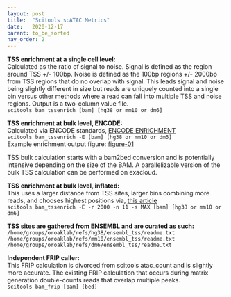 ```yaml
---
layout: post
title:  "Scitools scATAC Metrics"
date:   2020-12-17
parent: to_be_sorted
nav_order: 2
---
```


**TSS enrichment at a single cell level:**
<br>Calculated as the ratio of signal to noise. Signal is defined as the region around TSS +/- 100bp. Noise is defined as the 100bp regions +/- 2000bp from TSS regions that do no overlap with signal. This leads signal and noise being slightly different in size but reads are uniquely counted into a single bin versus other methods where a read can fall into multiple TSS and noise regions. Output is a two-column value file.
<br>`scitools bam_tssenrich [bam] [hg38 or mm10 or dm6]`

**TSS enrichment at bulk level, ENCODE:**
<br>Calculated via ENCODE standards, [ENCODE ENRICHMENT](https://www.encodeproject.org/data-standards/terms/#enrichment)
<br>`scitools bam_tssenrich -E [bam] [hg38 or mm10 or dm6]`
<br>Example enrichment output figure: [figure-01]

TSS bulk calculation starts with a bam2bed conversion and is potentially intensive depending on the size of the BAM. A parallelizable version of the bulk TSS calculation can be performed on exacloud.

**TSS enrichment at bulk level, inflated:**
<br>This uses a larger distance from TSS sites, larger bins combining more reads, and chooses highest positions via, [this article](https://www.biorxiv.org/content/10.1101/2020.05.10.087585v1)
<br>`scitools bam_tssenrich -E -r 2000 -n 11 -s MAX [bam] [hg38 or mm10 or dm6]`

**TSS sites are gathered from ENSEMBL and are curated as such:**
`/home/groups/oroaklab/refs/hg38/ensembl_tss/readme.txt`
`/home/groups/oroaklab/refs/mm10/ensembl_tss/readme.txt`
`/home/groups/oroaklab/refs/dm6/ensembl_tss/readme.txt`

**Independent FRIP caller:**
<br>This FRIP calculation is divorced from scitools atac_count and is slightly more accurate. The existing FRIP calculation that occurs during matrix generation double-counts reads that overlap multiple peaks.
<br>`scitools bam_frip [bam] [bed]`

[figure-01]: https://ohsu.app.box.com/file/754659307104